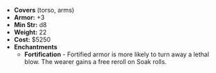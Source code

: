 * **Covers** (torso, arms) 
* **Armor:** +3
* **Min Str:** d8
* **Weight:** 22
* **Cost:** $5250
* **Enchantments**
	* **Fortification** - Fortified armor is more likely to turn away a lethal blow. The wearer gains a free reroll on Soak rolls.